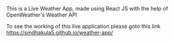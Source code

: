 This is a Live Weather App, made using React JS with the help of OpenWeather's Weather API

To see the working of this live application please goto this link https://smdhakula5.github.io/weather-app/
